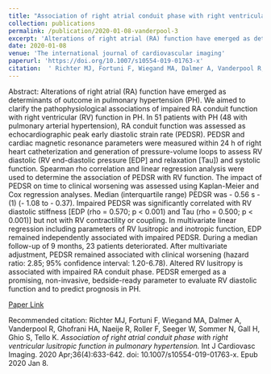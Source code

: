 ```yaml
--- 
title: "Association of right atrial conduit phase with right ventricular lusitropic function in pulmonary hypertension." 
collection: publications 
permalink: /publication/2020-01-08-vanderpool-3 
excerpt: 'Alterations of right atrial (RA) function have emerged as determinants of outcome in pulmonary hypertension (PH). We aimed to clarify the pathophysiological associations of impaired RA conduit function with right ventricular (RV) function in PH. In 51 patients with PH (48 with pulmonary arterial hypertension), RA [...]' 
date: 2020-01-08 
venue: 'The international journal of cardiovascular imaging' 
paperurl: 'https://doi.org/10.1007/s10554-019-01763-x' 
citation:  ' Richter MJ, Fortuni F, Wiegand MA, Dalmer A, Vanderpool R, Ghofrani HA, Naeije R, Roller F, Seeger W, Sommer N, Gall H, Ghio S, Tello K. <i>Association of right atrial conduit phase with right ventricular lusitropic function in pulmonary hypertension.</i> Int J Cardiovasc Imaging. 2020 Apr;36(4):633-642. doi: 10.1007/s10554-019-01763-x. Epub 2020 Jan 8.' 
--- 
```

Abstract:  Alterations of right atrial (RA) function have emerged as determinants of outcome in pulmonary hypertension (PH). We aimed to clarify the pathophysiological associations of impaired RA conduit function with right ventricular (RV) function in PH. In 51 patients with PH (48 with pulmonary arterial hypertension), RA conduit function was assessed as echocardiographic peak early diastolic strain rate (PEDSR). PEDSR and cardiac magnetic resonance parameters were measured within 24 h of right heart catheterization and generation of pressure-volume loops to assess RV diastolic (RV end-diastolic pressure [EDP] and relaxation [Tau]) and systolic function. Spearman rho correlation and linear regression analysis were used to determine the association of PEDSR with RV function. The impact of PEDSR on time to clinical worsening was assessed using Kaplan-Meier and Cox regression analyses. Median (interquartile range) PEDSR was - 0.56 s - (1) (- 1.08 to - 0.37). Impaired PEDSR was significantly correlated with RV diastolic stiffness [EDP (rho = 0.570; p < 0.001) and Tau (rho = 0.500; p < 0.001)] but not with RV contractility or coupling. In multivariate linear regression including parameters of RV lusitropic and inotropic function, EDP remained independently associated with impaired PEDSR. During a median follow-up of 9 months, 23 patients deteriorated. After multivariate adjustment, PEDSR remained associated with clinical worsening (hazard ratio: 2.85; 95% confidence interval: 1.20-6.78). Altered RV lusitropy is associated with impaired RA conduit phase. PEDSR emerged as a promising, non-invasive, bedside-ready parameter to evaluate RV diastolic function and to predict prognosis in PH.  
 
[Paper Link](https://doi.org/10.1007/s10554-019-01763-x) 
 
Recommended citation:  Richter MJ, Fortuni F, Wiegand MA, Dalmer A, Vanderpool R, Ghofrani HA, Naeije R, Roller F, Seeger W, Sommer N, Gall H, Ghio S, Tello K. <i>Association of right atrial conduit phase with right ventricular lusitropic function in pulmonary hypertension.</i> Int J Cardiovasc Imaging. 2020 Apr;36(4):633-642. doi: 10.1007/s10554-019-01763-x. Epub 2020 Jan 8. 
